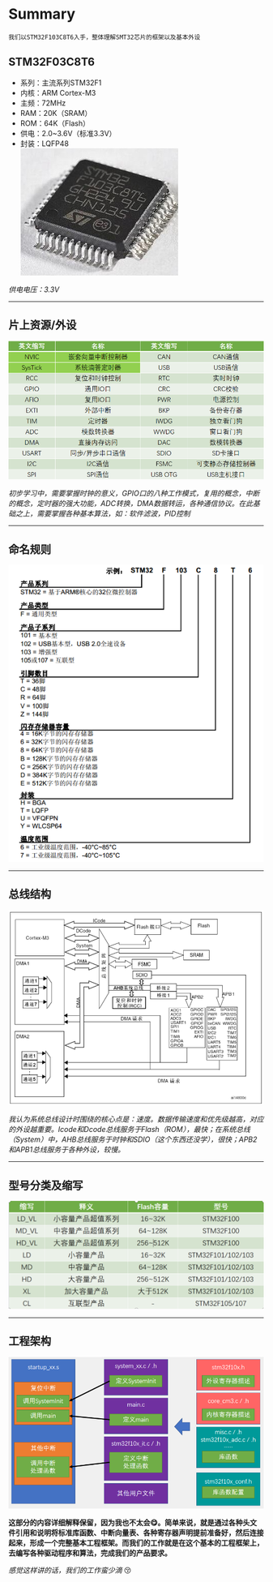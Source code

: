 # Summary
    我们以STM32F103C8T6入手，整体理解SMT32芯片的框架以及基本外设  
## STM32F03C8T6
- 系列：主流系列STM32F1
- 内核：ARM Cortex-M3
- 主频：72MHz
- RAM：20K（SRAM）
- ROM：64K（Flash）
- 供电：2.0~3.6V（标准3.3V）
- 封装：LQFP48  <br>
 ![示例图片](images/STM32F103C8T6.png)

*供电电压：3.3V*
<!-- 这就是注释的表现形式 -->
<!-- 以下是一个段落的注释 -->
<!--
这是一个需要注释的段落。
它可能有很多行。
啊对对对，你说的都对
-->
<!-- 下面的操作手法难得，因为在github里面，居中就是一件天理不容的事情 -->
<!--

<p align="center">
    <img src="images/STM32F103C8T6.png" alt="示例图片">
</p>

-->
---
## 片上资源/外设
![](images/外设内设.png)

*初步学习中，需要掌握时钟的意义，GPIO口的八种工作模式，复用的概念，中断的概念，定时器的强大功能，ADC转换，DMA数据转运，各种通信协议。在此基础之上，需要掌握各种基本算法，如：软件滤波，PID控制*

---
## 命名规则
<p align="center">
    <img src="images/STM命名规则.png" alt="示例图片">
</p>

---


## 总线结构

![](images/总线结构.png)

*我认为系统总线设计时围绕的核心点是：速度。数据传输速度和优先级越高，对应的外设越重要。Icode和Dcode总线服务于Flash（ROM），最快；在系统总线（System）中，AHB总线服务于时钟和SDIO（这个东西还没学），很快；APB2和APB1总线服务于各种外设，较慢。*

---
## 型号分类及缩写
![](images/产品容量配套规则.png)

---
## 工程架构

<p align="center">
    <img src="images/启动文件和库文件配置.png" alt="示例图片">
</p>

**这部分的内容详细解释保留，因为我也不太会:yum:。简单来说，就是通过各种头文件引用和说明将标准库函数、中断向量表、各种寄存器声明提前准备好，然后连接起来，形成一个完整基本工程框架。而我们的工作就是在这个基本的工程框架上，去编写各种驱动程序和算法，完成我们的产品要求。**

*感觉这样讲的话，我们的工作蛮少滴* :kissing_closed_eyes:
